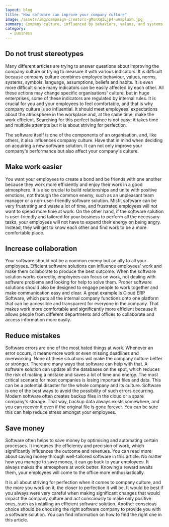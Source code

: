 ```yaml
---
layout: blog
title: "How software can improve your company culture"
image: /assets/img/campaign-creators-gMsnXqILjp4-unsplash.jpg
summary: Company culture, influenced by behaviors, values, and systems, is vital in the workplace. Effective software can enhance culture, collaboration, and efficiency, while reducing errors and costs, fostering a positive, productive environment.
category:
  - Business
---
```


## Do not trust stereotypes
Many different articles are trying to answer questions about improving the company culture or trying to measure it with various indicators. It is difficult because company culture combines employee behaviour, values, norms, systems, symbols, language, assumptions, beliefs and habits. It is even more difficult since many indicators can be easily affected by each other. All these actions may change specific organisations' culture, but in huge enterprises, some of these indicators are regulated by internal rules. It is crucial for you and your employees to feel comfortable, and that is why company culture is so influential. It should meet employees' expectations about the atmosphere in the workplace and, at the same time, make the work efficient. Searching for this perfect balance is not easy; it takes time and multiple attempts but it is about striving for perfection.

The software itself is one of the components of an organisation, and, like others, it also influences company culture. Have that in mind when deciding on acquiring a new software solution. It can not only improve your company's performance but also affect your company's culture.

## Make work easier
You want your employees to create a bond and be friends with one another because they work more efficiently and enjoy their work in a good atmosphere. It is also crucial to build relationships and unite with positive emotions, not through the common enemy, such as an unpleasant team manager or a non-user-friendly software solution. Misfit software can be very frustrating and waste a lot of time, and frustrated employees will not want to spend more time at work. On the other hand, if the software solution is user-friendly and tailored for your business to perform all the necessary tasks, your employees will not have to expend their energy on being angry. Instead, they will get to know each other and find work to be a more comfortable place.

## Increase collaboration
Your software should not be a common enemy but an ally to all your employees. Efficient software solutions can influence employees' work and make them collaborate to produce the best outcome. When the software solution works correctly, employees can focus on work, not dealing with software problems and looking for help to solve them. Proper software solutions should also be designed to engage people to work together and make communication easy and clear. A great example is Cloud ERP Software, which puts all the internal company functions onto one platform that can be accessible and transparent for everyone in the company. That makes work more comfortable and significantly more efficient because it allows people from different departments and offices to collaborate and access information more easily.

## Reduce mistakes
Software errors are one of the most hated things at work. Whenever an error occurs, it means more work or even missing deadlines and overworking. None of these situations will make the company culture better or stronger. There are many ways that software can help with that. A software solution can update all the databases on the spot, which reduces the risk of making a mistake and saves a lot of time and energy. The most critical scenario for most companies is losing important files and data. This can be a potential disaster for the whole company and its culture. Software is one of the best ways to avoid the possibility of such errors occurring. Modern software often creates backup files in the cloud or a spare company's storage. That way, backup data always exists somewhere, and you can recover it even if the original file is gone forever. You can be sure this can help reduce stress amongst your employees.

## Save money
Software often helps to save money by optimising and automating certain processes. It increases the efficiency and precision of work, which significantly influences the outcome and revenues. You can read more about saving money through well-tailored software in this article. No matter how you manage to save money, it can go back to your employees. It always makes the atmosphere at work better. Knowing a reward awaits them, your employees will come to the office more enthusiastically.

It is all about striving for perfection when it comes to company culture, and the more you work on it, the closer to perfection it will be. It would be best if you always were very careful when making significant changes that would impact the company culture and act consciously to make only positive ones, such as installing an efficient software solution. Another conscious choice should be choosing the right software company to provide you with a software solution. You can find information on how to find the right one in this article.
